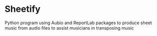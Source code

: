 # Sheetify
Python program using Aubio and ReportLab packages to produce sheet music from audio files to assist musicians in transposing music
